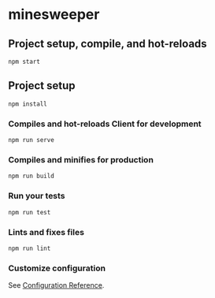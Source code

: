 # minesweeper

## Project setup, compile, and hot-reloads
```
npm start
```

## Project setup
```
npm install
```

### Compiles and hot-reloads Client for development
```
npm run serve
```

### Compiles and minifies for production
```
npm run build
```

### Run your tests
```
npm run test
```

### Lints and fixes files
```
npm run lint
```

### Customize configuration
See [Configuration Reference](https://cli.vuejs.org/config/).
